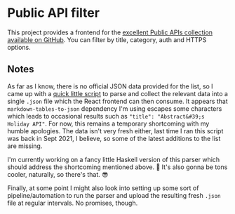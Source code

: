 # Public API filter

This project provides a frontend for the [excellent Public APIs collection available on GitHub](https://github.com/public-apis/public-apis). You can filter by title, category, auth and HTTPS options.

## Notes

As far as I know, there is no official JSON data provided for the list, so I came up with a [quick little script](https://stackblitz.com/edit/node-bzt7td?file=index.js) to parse and collect the relevant data into a single `.json` file which the React frontend can then consume. It appears that `markdown-tables-to-json` dependency I'm using escapes some characters which leads to occasional results such as `"title": "Abstract&#39;s Holiday API"`. For now, this remains a temporary shortcoming with my humble apologies. The data isn't very fresh either, last time I ran this script was back in Sept 2021, I believe, so some of the latest additions to the list are missing.

I'm currently working on a fancy little Haskell version of this parser which should address the shortcoming mentioned above. 👀 It's also gonna be tons cooler, naturally, so there's that. 😎

Finally, at some point I might also look into setting up some sort of pipeline/automation to run the parser and upload the resulting fresh `.json` file at regular intervals. No promises, though.
